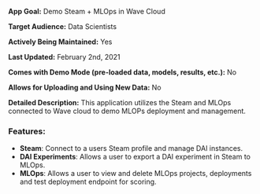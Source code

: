 **App Goal:** Demo Steam + MLOps in Wave Cloud

**Target Audience:** Data Scientists

**Actively Being Maintained:** Yes

**Last Updated:** February 2nd, 2021

**Comes with Demo Mode (pre-loaded data, models, results, etc.):** No

**Allows for Uploading and Using New Data:** No

**Detailed Description:** This application utilizes the Steam and MLOps connected to Wave cloud to demo MLOPs deployment and management.

### **Features**:
* **Steam**: Connect to a users Steam profile and manage DAI instances.
* **DAI Experiments**: Allows a user to export a DAI experiment in Steam to MLOps.
* **MLOps**: Allows a user to view and delete MLOps projects, deployments and test deployment endpoint for scoring.

